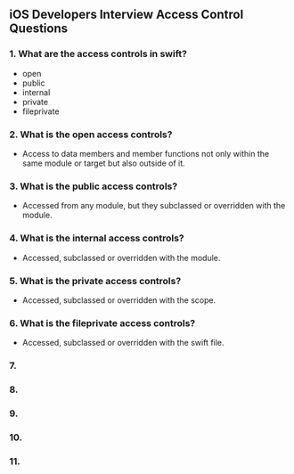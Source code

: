 ## iOS Developers Interview Access Control Questions

### 1. What are the access controls in swift?
  - open
  - public
  - internal
  - private
  - fileprivate

### 2. What is the open access controls?
  - Access to data members and member functions not only within the same module or target but also outside of it.
    
### 3. What is the public access controls?
  - Accessed from any module, but they subclassed or overridden with the module.
   
### 4. What is the internal access controls?
  - Accessed, subclassed or overridden with the module.
### 5. What is the private access controls?
  - Accessed, subclassed or overridden with the scope.
### 6. What is the fileprivate access controls?
  - Accessed, subclassed or overridden with the swift file.
### 7.

### 8.

### 9.

### 10.

### 11.
